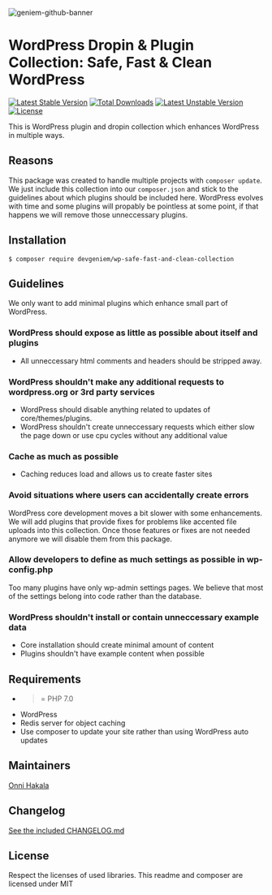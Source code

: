 ![geniem-github-banner](https://cloud.githubusercontent.com/assets/5691777/14319886/9ae46166-fc1b-11e5-9630-d60aa3dc4f9e.png)
# WordPress Dropin & Plugin Collection: Safe, Fast & Clean WordPress
[![Latest Stable Version](https://poser.pugx.org/devgeniem/wp-sanitize-accented-uploads/v/stable)](https://packagist.org/packages/devgeniem/wp-safe-fast-and-clean-collection) [![Total Downloads](https://poser.pugx.org/devgeniem/wp-safe-fast-and-clean-collection/downloads)](https://packagist.org/packages/devgeniem/wp-safe-fast-and-clean-collection) [![Latest Unstable Version](https://poser.pugx.org/devgeniem/wp-safe-fast-and-clean-collection/v/unstable)](https://packagist.org/packages/devgeniem/wp-safe-fast-and-clean-collection) [![License](https://poser.pugx.org/devgeniem/wp-safe-fast-and-clean-collection/license)](https://packagist.org/packages/devgeniem/wp-safe-fast-and-clean-collection)

This is WordPress plugin and dropin collection which enhances WordPress in multiple ways.

## Reasons
This package was created to handle multiple projects with `composer update`. We just include this collection into our `composer.json` and stick to the guidelines about which plugins should be included here. WordPress evolves with time and some plugins will propably be pointless at some point, if that happens we will remove those unneccessary plugins.

## Installation
```
$ composer require devgeniem/wp-safe-fast-and-clean-collection
```

## Guidelines
We only want to add minimal plugins which enhance small part of WordPress.

### WordPress should expose as little as possible about itself and plugins
* All unneccessary html comments and headers should be stripped away.

### WordPress shouldn't make any additional requests to wordpress.org or 3rd party services
* WordPress should disable anything related to updates of core/themes/plugins.
* WordPress shouldn't create unneccessary requests which either slow the page down or use cpu cycles without any additional value

### Cache as much as possible
* Caching reduces load and allows us to create faster sites

### Avoid situations where users can accidentally create errors
WordPress core development moves a bit slower with some enhancements. We will add plugins that provide fixes for problems like accented file uploads into this collection. Once those features or fixes are not needed anymore we will disable them from this package.

### Allow developers to define as much settings as possible in wp-config.php
Too many plugins have only wp-admin settings pages. We believe that most of the settings belong into code rather than the database.

### WordPress shouldn't install or contain unneccessary example data
* Core installation should create minimal amount of content
* Plugins shouldn't have example content when possible

## Requirements
* >= PHP 7.0
* WordPress
* Redis server for object caching
* Use composer to update your site rather than using WordPress auto updates

## Maintainers
[Onni Hakala](https://github.com/onnimonni)

## Changelog
[See the included CHANGELOG.md](CHANGELOG.md)

## License
Respect the licenses of used libraries. This readme and composer are licensed under MIT
